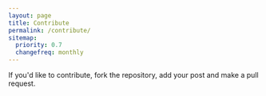 ```yaml
---
layout: page
title: Contribute
permalink: /contribute/
sitemap:
  priority: 0.7
  changefreq: monthly
---
```


If you'd like to contribute, fork the repository, add your post and make a pull request.
